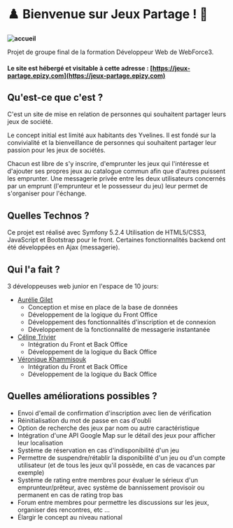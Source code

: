 # <b>:chess_pawn: Bienvenue sur Jeux Partage ! :game_die:</b>

<b>![accueil](https://user-images.githubusercontent.com/75724762/114068898-b1ca1e00-989e-11eb-8508-c37845bec57b.png)</b>

Projet de groupe final de la formation Développeur Web de WebForce3. 

#### Le site est hébergé et visitable à cette adresse : [https://jeux-partage.epizy.com](https://jeux-partage.epizy.com)

## Qu'est-ce que c'est ?

C'est un site de mise en relation de personnes qui souhaitent partager leurs jeux de société.

Le concept initial est limité aux habitants des Yvelines. Il est fondé sur la convivialité et la bienveillance de personnes qui souhaitent partager leur passion pour les jeux de sociétés.

Chacun est libre de s'y inscrire, d'emprunter les jeux qui l'intéresse et d'ajouter ses propres jeux au catalogue commun afin que d'autres puissent les emprunter.
Une messagerie privée entre les deux utilisateurs concernés par un emprunt (l'emprunteur et le possesseur du jeu) leur permet de s'organiser pour l'échange.

## Quelles Technos ?

Ce projet est réalisé avec Symfony 5.2.4
Utilisation de HTML5/CSS3, JavaScript et Bootstrap pour le front.
Certaines fonctionnalités backend ont été développées en Ajax (messagerie).

## Qui l'a fait ?

3 développeuses web junior en l'espace de 10 jours:

* [Aurélie Gilet](https://github.com/AurelieGilet)
  - Conception et mise en place de la base de données
  - Développement de la logique du Front Office
  - Développement des fonctionnalités d'inscription et de connexion
  - Développement de la fonctionnalité de messagerie instantanée 
* [Céline Trivier](https://github.com/titiceline)
  - Intégration du Front et Back Office
  - Développement de la logique du Back Office
* [Véronique Khammisouk](https://github.com/KhammisoukVeronique)
  - Intégration du Front et Back Office
  - Développement de la logique du Back Office

## Quelles améliorations possibles ?

* Envoi d'email de confirmation d'inscription avec lien de vérification
* Réinitialisation du mot de passe en cas d'oubli
* Option de recherche des jeux par nom ou autre caractéristique
* Intégration d'une API Google Map sur le détail des jeux pour afficher leur localisation
* Système de réservation en cas d'indisponibilité d'un jeu
* Permettre de suspendre/rétablir la disponibilité d'un jeu ou d'un compte utilisateur (et de tous les jeux qu'il possède, en cas de vacances par exemple)
* Système de rating entre membres pour évaluer le sérieux d'un emprunteur/prêteur, avec système de bannissement provisoir ou permanent en cas de rating trop bas
* Forum entre membres pour permettre les discussions sur les jeux, organiser des rencontres, etc ...
* Élargir le concept au niveau national
